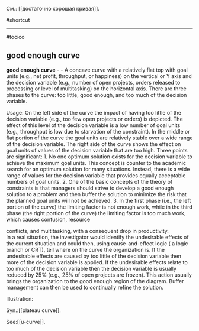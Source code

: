См.: [[достаточно хорошая кривая]].

#shortcut




<hr/>

#tocico

## good enough curve

<b>good enough curve</b> -  - A concave curve with a relatively flat top with goal units (e.g., net profit, throughput, or happiness) on the vertical or Y axis and the decision variable (e.g., number of open projects, orders released to processing or level of multitasking) on the horizontal axis.  There are three phases to the curve: too little, good enough, and too much of the decision variable.  


Usage: On the left side of the curve the impact of having too little of the decision variable (e.g., too few open projects or orders) is depicted.  The effect of this level of the decision variable is a low number of goal units (e.g., throughput is low due to starvation of the constraint).  In the middle or flat portion of the curve the goal units are relatively stable over a wide range of the decision variable.  The right side of the curve shows the effect on goal units of values of the decision variable that are too high.  Three points are significant: 1. No one optimum solution exists for the decision variable to achieve the maximum goal units.  This concept is counter to the academic search for an optimum solution for many situations. Instead, there is a wide range of values for the decision variable that provides equally acceptable numbers of goal units.  2. One of the basic concepts of the theory of constraints is that managers should strive to develop a good enough solution to a problem and then buffer the solution to minimize the risk that the planned goal units will not be achieved.  3. In the first phase (i.e., the left portion of the curve) the limiting factor is not enough work, while in the third phase (the right portion of the curve) the limiting factor is too much work, which causes confusion, resource 


conflicts, and multitasking, with a consequent drop in productivity.  
In a real situation, the investigator would identify the undesirable effects of the current situation and could then, using cause-and-effect logic ( a logic branch or CRT), tell where on the curve the organization is.  If the undesirable effects are caused by too little of the decision variable then more of the decision variable is applied.  If the undesirable effects relate to too much of the decision variable then the decision variable is usually reduced by 25% (e.g., 25% of open projects are frozen).  This action usually brings the organization to the good enough region of the diagram.  Buffer management can then be used to continually refine the solution. 

Illustration: 
 

Syn.:[[plateau curve]].



See:[[u-curve]].
